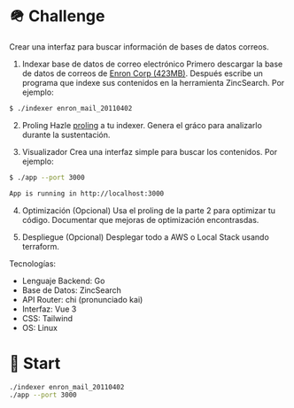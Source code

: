 # 🪖 Challenge

Crear una interfaz para buscar información de bases de datos correos.

1. Indexar base de datos de correo electrónico
Primero descargar la base de datos de correos de [Enron Corp (423MB)](http://www.cs.cmu.edu/~enron/enron_mail_20110402.tgz).
Después escribe un programa que indexe sus contenidos en la herramienta ZincSearch. Por ejemplo:
``` bash
$ ./indexer enron_mail_20110402
```

2. Proling
Hazle [proling](https://go.dev/doc/diagnostics#proling) a tu indexer. Genera el gráco para analizarlo durante la sustentación.

3. Visualizador
Crea una interfaz simple para buscar los contenidos. Por ejemplo:
``` bash
$ ./app --port 3000

App is running in http://localhost:3000
```

4. Optimización (Opcional)
Usa el proling de la parte 2 para optimizar tu código. Documentar que mejoras de optimización encontrasdas.

5. Despliegue (Opcional)
Desplegar todo a AWS o Local Stack usando terraform.

Tecnologías:
- Lenguaje Backend: Go
- Base de Datos: ZincSearch
- API Router: chi (pronunciado kai)
- Interfaz: Vue 3
- CSS: Tailwind
- OS: Linux

# 🚀 Start
``` bash
./indexer enron_mail_20110402
./app --port 3000
```
